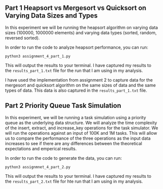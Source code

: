
## Part 1 Heapsort vs Mergesort vs Quicksort on Varying Data Sizes and Types

In this experiment we will be running the heapsort algorithm on varying data sizes (100000, 1000000 elements) and varying data types (sorted, random, reversed sorted).


In order to run the code to analyze heapsort performance, you can run:

```
python3 assignment_4_part_1.py
```

This will output the results to your terminal. I have captured my results to the `results_part_1.txt` file for the run that I am using in my analysis.

I have used the implementation from assignment 2 to capture data for the mergesort and quicksort algorithm on the same sizes of data and the same types of data. This data is also captured in the `results_part_1.txt` file.

## Part 2 Priority Queue Task Simulation

In this experiment, we will be running a task simulation using a priority queue as the underlying data structure. We will analyze the time complexity of the insert, extract, and increase_key operations for the task simulator. We will run the operations against an input of 100K and 1M tasks. This will allow us to compare the performance of the three operations as the input data increases to see if there are any differences between the theoretical expectations and emperical results.

In order to run the code to generate the data, you can run:

```
python3 assignmnet_4_part_2.py
```

This will output the results to your terminal. I have captured my results to the `results_part_2.txt` file for hte run that I am using in my analysis.
